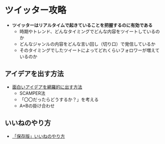 # ツイッター攻略
- **ツイッターはリアルタイムで起きていることを把握するのに有効である**
　　
  - 時期やトレンド、どんなタイミングでどんな内容をツイートしているのか　
  - どんなジャンルの内容をどんな言い回し（切り口）で発信しているか　
  - そのタイミングでしたツイートによってどれくらいフォロワーが増えているのか

## アイデアを出す方法
- [面白いアイデアを網羅的に出す方法](https://github.com/rensanrenren/twitter_hack/issues/1)
　
   - SCAMPER法
　
   - 「〇〇だったらどうするか？」を考える
　
   - A×Bの掛け合わせ

## いいねのやり方
- [「保存版」いいねのやり方](https://github.com/rensanrenren/twitter_hack/issues/2)
